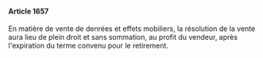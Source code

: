 #### Article 1657

En matière de vente de denrées et effets mobiliers, la résolution de la vente aura lieu de plein droit et sans sommation, au profit du vendeur, après l'expiration du terme convenu pour le retirement.

